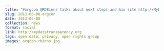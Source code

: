 ```yaml
---
title: "#orgcon @RDBinns talks about next steps and his site http://MyDataTransparency.org"
slug: 2013-06-08-orgcon
date: 2013-06-08
collection: news
format: social
link: http://mydatatransparency.org  
tags: open data, privacy, open rights group
images: orgcon-rbinns.jpg
---
```



